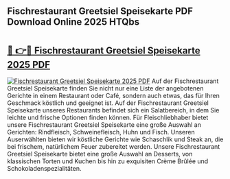 ## Fischrestaurant Greetsiel Speisekarte PDF Download Online 2025 HTQbs

# <h2><a href="http://gc93eq.nevu.top/?p=Fischrestaurant+Greetsiel+Speisekarte">🔗 👉🔴 Fischrestaurant Greetsiel Speisekarte 2025 PDF</a></h2>

[![Fischrestaurant Greetsiel Speisekarte 2025 PDF](https://i.imgur.com/dBaPXMq.png)](http://gc93eq.nevu.top/?p=Fischrestaurant+Greetsiel+Speisekarte)
Auf der Fischrestaurant Greetsiel Speisekarte finden Sie nicht nur eine Liste der angebotenen Gerichte in einem Restaurant oder Café, sondern auch etwas, das für Ihren Geschmack köstlich und geeignet ist. Auf der Fischrestaurant Greetsiel Speisekarte unseres Restaurants befindet sich ein Salatbereich, in dem Sie leichte und frische Optionen finden können. Für Fleischliebhaber bietet unsere Fischrestaurant Greetsiel Speisekarte eine große Auswahl an Gerichten: Rindfleisch, Schweinefleisch, Huhn und Fisch. Unseren Auserwählten bieten wir köstliche Gerichte wie Schaschlik und Steak an, die bei frischem, natürlichem Feuer zubereitet werden. Unsere Fischrestaurant Greetsiel Speisekarte bietet eine große Auswahl an Desserts, von klassischen Torten und Kuchen bis hin zu exquisiten Crème Brûlée und Schokoladenspezialitäten.
